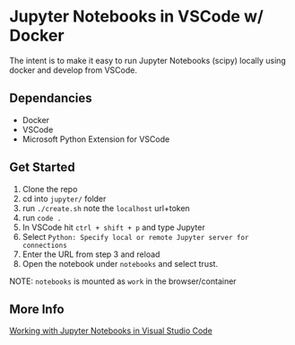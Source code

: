 # Jupyter Notebooks in VSCode w/ Docker

The intent is to make it easy to run Jupyter Notebooks (scipy) locally using docker and develop from VSCode.

## Dependancies
 - Docker
 - VSCode
 - Microsoft Python Extension for VSCode

## Get Started

 1. Clone the repo
 2. cd into `jupyter/` folder
 3. run `./create.sh` note the `localhost` url+token
 4. run `code .`
 5. In VSCode hit `ctrl + shift + p` and type Jupyter
 6. Select `Python: Specify local or remote Jupyter server for connections`
 7. Enter the URL from step 3 and reload
 8. Open the notebook under `notebooks` and select trust.
 
 
 NOTE: `notebooks` is mounted as `work` in the browser/container

## More Info
[Working with Jupyter Notebooks in Visual Studio Code](https://code.visualstudio.com/docs/python/jupyter-support)